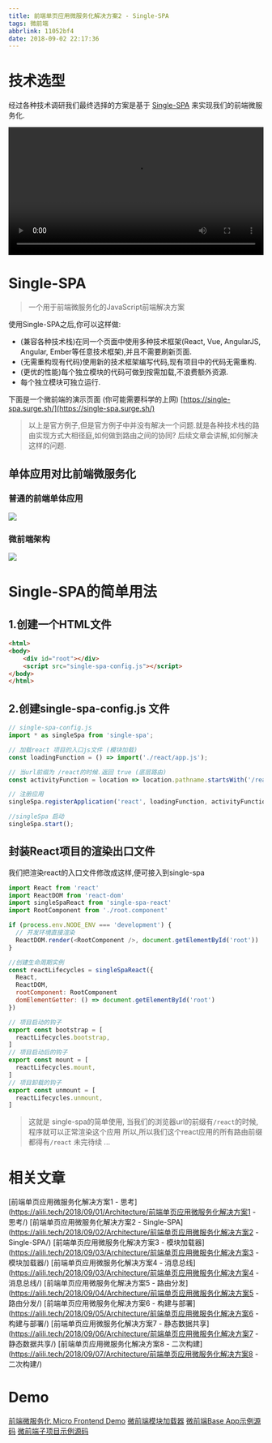 ```yaml
---
title: 前端单页应用微服务化解决方案2 - Single-SPA
tags: 微前端
abbrlink: 11052bf4
date: 2018-09-02 22:17:36
---
```

# 技术选型

经过各种技术调研我们最终选择的方案是基于 [Single-SPA](https://single-spa.js.org/) 来实现我们的前端微服务化.

<video style="width:100%" src="https://alili.tech/data/video/Single-Spa%20Intro.mp4" controls="controls">
你的浏览器不支持视频
</video>

# Single-SPA

> 一个用于前端微服务化的JavaScript前端解决方案
 
 使用Single-SPA之后,你可以这样做:

* (兼容各种技术栈)在同一个页面中使用多种技术框架(React, Vue, AngularJS, Angular, Ember等任意技术框架),并且不需要刷新页面.
* (无需重构现有代码)使用新的技术框架编写代码,现有项目中的代码无需重构.
* (更优的性能)每个独立模块的代码可做到按需加载,不浪费额外资源.
* 每个独立模块可独立运行.

下面是一个微前端的演示页面 (你可能需要科学的上网)
 [https://single-spa.surge.sh/](https://single-spa.surge.sh/)
> 以上是官方例子,但是官方例子中并没有解决一个问题.就是各种技术栈的路由实现方式大相径庭,如何做到路由之间的协同?
后续文章会讲解,如何解决这样的问题.

## 单体应用对比前端微服务化

### 普通的前端单体应用
![](https://alili.tech/images/micro/current.png)


### 微前端架构

![](https://alili.tech/images/micro/mf.png)

 # Single-SPA的简单用法

 ## 1.创建一个HTML文件
```html
<html>
<body>
    <div id="root"></div>
    <script src="single-spa-config.js"></script>
</body>
</html>
```



## 2.创建single-spa-config.js 文件
```js
// single-spa-config.js
import * as singleSpa from 'single-spa';

// 加载react 项目的入口js文件 (模块加载)
const loadingFunction = () => import('./react/app.js');

// 当url前缀为 /react的时候.返回 true (底层路由)
const activityFunction = location => location.pathname.startsWith('/react');

// 注册应用 
singleSpa.registerApplication('react', loadingFunction, activityFunction);

//singleSpa 启动
singleSpa.start();
```

## 封装React项目的渲染出口文件

我们把渲染react的入口文件修改成这样,便可接入到single-spa

```javascript
import React from 'react'
import ReactDOM from 'react-dom'
import singleSpaReact from 'single-spa-react'
import RootComponent from './root.component'

if (process.env.NODE_ENV === 'development') {
  // 开发环境直接渲染
  ReactDOM.render(<RootComponent />, document.getElementById('root'))
}

//创建生命周期实例
const reactLifecycles = singleSpaReact({
  React,
  ReactDOM,
  rootComponent: RootComponent
  domElementGetter: () => document.getElementById('root')
})

// 项目启动的钩子
export const bootstrap = [
  reactLifecycles.bootstrap,
]
// 项目启动后的钩子
export const mount = [
  reactLifecycles.mount,
]
// 项目卸载的钩子
export const unmount = [
  reactLifecycles.unmount,
]

```

> 这就是 single-spa的简单使用,
当我们的浏览器url的前缀有`/react`的时候,程序就可以正常渲染这个应用
所以,所以我们这个react应用的所有路由前缀都得有`/react`
未完待续 ...

# 相关文章
[前端单页应用微服务化解决方案1 - 思考](https://alili.tech/2018/09/01/Architecture/前端单页应用微服务化解决方案1 - 思考/)
[前端单页应用微服务化解决方案2 - Single-SPA](https://alili.tech/2018/09/02/Architecture/前端单页应用微服务化解决方案2 - Single-SPA/)
[前端单页应用微服务化解决方案3 - 模块加载器](https://alili.tech/2018/09/03/Architecture/前端单页应用微服务化解决方案3 - 模块加载器/)
[前端单页应用微服务化解决方案4 - 消息总线](https://alili.tech/2018/09/03/Architecture/前端单页应用微服务化解决方案4 - 消息总线/)
[前端单页应用微服务化解决方案5 - 路由分发](https://alili.tech/2018/09/04/Architecture/前端单页应用微服务化解决方案5 - 路由分发/)
[前端单页应用微服务化解决方案6 - 构建与部署](https://alili.tech/2018/09/05/Architecture/前端单页应用微服务化解决方案6 - 构建与部署/)
[前端单页应用微服务化解决方案7 - 静态数据共享](https://alili.tech/2018/09/06/Architecture/前端单页应用微服务化解决方案7 - 静态数据共享/)
[前端单页应用微服务化解决方案8 - 二次构建](https://alili.tech/2018/09/07/Architecture/前端单页应用微服务化解决方案8 - 二次构建/)

# Demo
[前端微服务化 Micro Frontend Demo](http://microfrontend.alili.tech/)
[微前端模块加载器](https://github.com/Fantasy9527/lotus-scaffold-micro-frontend-portal)
[微前端Base App示例源码](https://github.com/Fantasy9527/microfrontend-base-demo)
[微前端子项目示例源码](https://github.com/Fantasy9527/microfrontend-submodule-demo)

